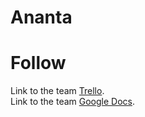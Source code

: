 # Ananta

# Follow
Link to the team [Trello](https://trello.com/b/16EWmDcp/production-board).
<br>Link to the team [Google Docs](https://drive.google.com/drive/folders/17BtU1I46veKyfZojWxa2p882M6ybbNQ-).
